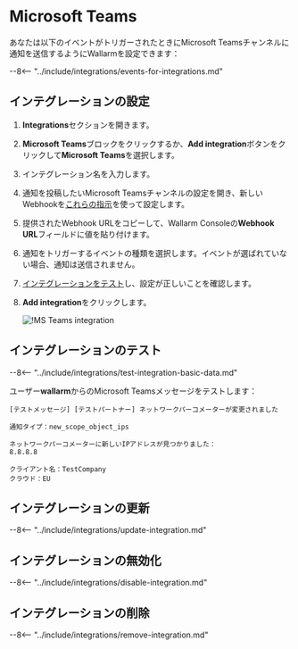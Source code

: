 # Microsoft Teams

あなたは以下のイベントがトリガーされたときにMicrosoft Teamsチャンネルに通知を送信するようにWallarmを設定できます：

--8<-- "../include/integrations/events-for-integrations.md"

## インテグレーションの設定

1. **Integrations**セクションを開きます。
2. **Microsoft Teams**ブロックをクリックするか、**Add integration**ボタンをクリックして**Microsoft Teams**を選択します。
3. インテグレーション名を入力します。
4. 通知を投稿したいMicrosoft Teamsチャンネルの設定を開き、新しいWebhookを[これらの指示](https://docs.microsoft.com/en-us/microsoftteams/platform/webhooks-and-connectors/how-to/add-incoming-webhook)を使って設定します。
5. 提供されたWebhook URLをコピーして、Wallarm Consoleの**Webhook URL**フィールドに値を貼り付けます。
6. 通知をトリガーするイベントの種類を選択します。イベントが選ばれていない場合、通知は送信されません。
7. [インテグレーションをテスト](#testing-integration)し、設定が正しいことを確認します。
8. **Add integration**をクリックします。

    ![!MS Teams integration](../../../images/user-guides/settings/integrations/add-ms-teams-integration.png)

## インテグレーションのテスト

--8<-- "../include/integrations/test-integration-basic-data.md"

ユーザー**wallarm**からのMicrosoft Teamsメッセージをテストします：

```
[テストメッセージ] [テストパートナー] ネットワークパーコメーターが変更されました

通知タイプ：new_scope_object_ips

ネットワークパーコメーターに新しいIPアドレスが見つかりました：
8.8.8.8

クライアント名：TestCompany
クラウド：EU
```


## インテグレーションの更新

--8<-- "../include/integrations/update-integration.md"

## インテグレーションの無効化

--8<-- "../include/integrations/disable-integration.md"

## インテグレーションの削除

--8<-- "../include/integrations/remove-integration.md"